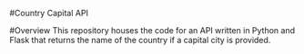 #Country Capital API

#Overview
This repository houses the code for an API written in Python and Flask that returns the name of the country if a capital city is provided.

